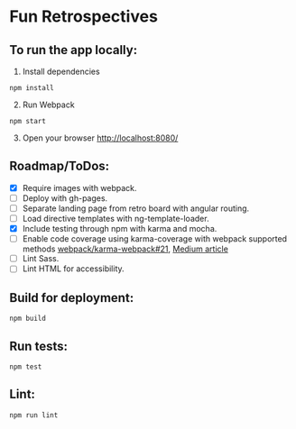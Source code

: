 # Fun Retrospectives

## To run the app locally:

1. Install dependencies
```
npm install
```

2. Run Webpack
```
npm start
```

3. Open your browser [http://localhost:8080/](http://localhost:8080/)

## Roadmap/ToDos:

- [x] Require images with webpack.
- [ ] Deploy with gh-pages.
- [ ] Separate landing page from retro board with angular routing.
- [ ] Load directive templates with ng-template-loader.
- [x] Include testing through npm with karma and mocha.
- [ ] Enable code coverage using karma-coverage with webpack supported methods [webpack/karma-webpack#21](https://github.com/webpack/karma-webpack/issues/21), [Medium article](https://medium.com/@scbarrus/how-to-get-test-coverage-on-react-with-karma-babel-and-webpack-c9273d805063#.i5krbohek)
- [ ] Lint Sass.
- [ ] Lint HTML for accessibility.

## Build for deployment:

```
npm build
```

## Run tests:

```
npm test
```

## Lint:
```
npm run lint
```

